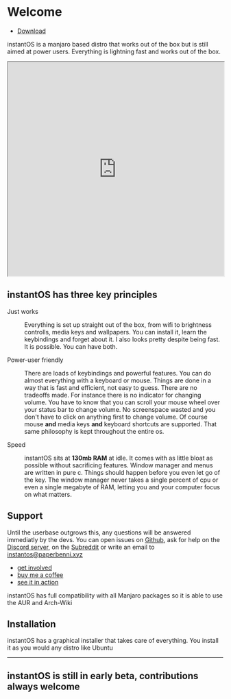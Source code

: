 # Welcome
<ul class="actions">
    <li><a href="https://sourceforge.net/projects/instantos/files/latest/download" class="button special icon fa-download">Download</a></li>
</ul>

instantOS is a manjaro based distro that works out of the box but is still aimed at power users.
Everything is lightning fast and works out of the box.

<div align="center">
    <iframe width="100%" height="500px" src="https://www.youtube.com/embed/kwfdLO5vgO8" frameborder="10" allow="accelerometer; autoplay; encrypted-media; gyroscope; picture-in-picture" allowfullscreen></iframe>
</div>

## instantOS has three key principles

<dl>
    <dt>Just works</dt>
    <dd>
        <p>Everything is set up straight out of the box, from wifi to brightness controlls, media keys and wallpapers. You can install it, learn the keybindings and forget about it. I also looks pretty despite being fast. It is possible. You can have both.</p>
    </dd>
    <dt>Power-user friendly</dt>
    <dd>
        <p>There are loads of keybindings and powerful features. You can do almost everything with a keyboard or mouse. Things are done in a way that is fast and efficient, not easy to guess. There are no tradeoffs made. For instance there is no indicator for changing volume. You have to know that you can scroll your mouse wheel over your status bar to change volume. No screenspace wasted and you don't have to click on anything first to change volume. Of course mouse <b>and</b> media keys <b>and</b> keyboard shortcuts are supported. That same philosophy is kept throughout the entire os. </p>
    </dd>
    <dt>Speed</dt>
    <dd>
        <p>instantOS sits at <b>130mb RAM</b> at idle. It comes with as little bloat as possible without sacrificing features.
        Window manager and menus are written in pure c. Things should happen before you even let go of the key. The window manager never takes a single percent of cpu or even a single megabyte of RAM, letting you and your computer focus on what matters. 
        </p>
    </dd>
</dl>

## Support

Until the userbase outgrows this, any questions will be answered immediatly by the devs. 
You can open issues on [Github](https://github.com/instantOS),
ask for help on the [Discord server](https://discord.io/instantos), on the [Subreddit](https://reddit.com/r/instantos) or write an email to [instantos@paperbenni.xyz](mailto:instantos@paperbenni.xyz)

<ul class="actions">
    <li><a href="https://github.com/instantos" class="button special icon fa-github">get involved</a></li>
    <li><a href="https://www.buymeacoffee.com/paperbenni" class="button special icon fa-coffee">buy me a coffee</a></li>
    <li><a href="https://instantos.github.io/instantos.github.io/documentation" class="button special icon fa-youtube">see it in action</a></li>
</ul>

instantOS has full compatibility with all Manjaro packages so it is able to use the AUR and Arch-Wiki

## Installation

instantOS has a graphical installer that takes care of everything.
You install it as you would any distro like Ubuntu

--------

## instantOS is still in early beta, contributions always welcome

